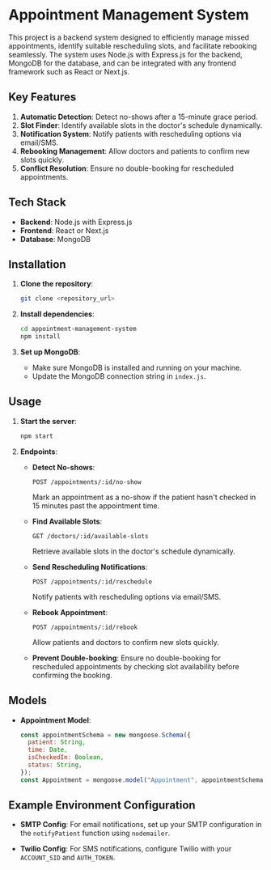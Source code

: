 # Appointment Management System

This project is a backend system designed to efficiently manage missed appointments, identify suitable rescheduling slots, and facilitate rebooking seamlessly. The system uses Node.js with Express.js for the backend, MongoDB for the database, and can be integrated with any frontend framework such as React or Next.js.

## Key Features

1. **Automatic Detection**: Detect no-shows after a 15-minute grace period.
2. **Slot Finder**: Identify available slots in the doctor's schedule dynamically.
3. **Notification System**: Notify patients with rescheduling options via email/SMS.
4. **Rebooking Management**: Allow doctors and patients to confirm new slots quickly.
5. **Conflict Resolution**: Ensure no double-booking for rescheduled appointments.

## Tech Stack

- **Backend**: Node.js with Express.js
- **Frontend**: React or Next.js
- **Database**: MongoDB

## Installation

1. **Clone the repository**:

   ```bash
   git clone <repository_url>
   ```

2. **Install dependencies**:

   ```bash
   cd appointment-management-system
   npm install
   ```

3. **Set up MongoDB**:
   - Make sure MongoDB is installed and running on your machine.
   - Update the MongoDB connection string in `index.js`.

## Usage

1. **Start the server**:

   ```bash
   npm start
   ```

2. **Endpoints**:

   - **Detect No-shows**:

     ```http
     POST /appointments/:id/no-show
     ```

     Mark an appointment as a no-show if the patient hasn't checked in 15 minutes past the appointment time.

   - **Find Available Slots**:

     ```http
     GET /doctors/:id/available-slots
     ```

     Retrieve available slots in the doctor's schedule dynamically.

   - **Send Rescheduling Notifications**:

     ```http
     POST /appointments/:id/reschedule
     ```

     Notify patients with rescheduling options via email/SMS.

   - **Rebook Appointment**:

     ```http
     POST /appointments/:id/rebook
     ```

     Allow patients and doctors to confirm new slots quickly.

   - **Prevent Double-booking**:
     Ensure no double-booking for rescheduled appointments by checking slot availability before confirming the booking.

## Models

- **Appointment Model**:
  ```javascript
  const appointmentSchema = new mongoose.Schema({
    patient: String,
    time: Date,
    isCheckedIn: Boolean,
    status: String,
  });
  const Appointment = mongoose.model("Appointment", appointmentSchema);
  ```

## Example Environment Configuration

- **SMTP Config**:
  For email notifications, set up your SMTP configuration in the `notifyPatient` function using `nodemailer`.

- **Twilio Config**:
  For SMS notifications, configure Twilio with your `ACCOUNT_SID` and `AUTH_TOKEN`.
